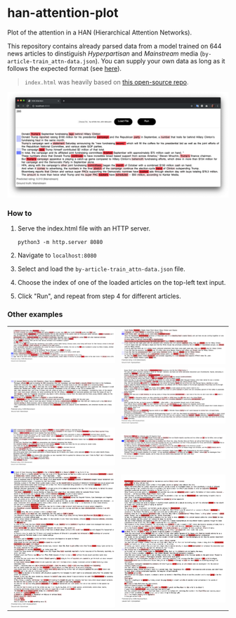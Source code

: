 # han-attention-plot
Plot of the attention in a HAN (Hierarchical Attention Networks).

This repository contains already parsed data from a model trained on 644 news articles to dinstiguish _Hyperpartisan_ and _Mainstream_ media (```by-article-train_attn-data.json```).
You can supply your own data as long as it follows the expected format (see [here](https://github.com/AndreFCruz/han-attention-plot/blob/47020e503d50c029d34875f10db9bc1d851b885e/index.html#L252)).

> ```index.html``` was heavily based on [this open-source repo](https://github.com/minqi/hnatt).

![](imgs/293.png)

### How to
1. Serve the index.html file with an HTTP server.
    ```
    python3 -m http.server 8080
    ```

2. Navigate to ```localhost:8080```

3. Select and load the ```by-article-train_attn-data.json``` file.

4. Choose the index of one of the loaded articles on the top-left text input.

5. Click "Run", and repeat from step 4 for different articles.


### Other examples
| | |
|:-:|:-:|
|![](imgs/25.png)|![](imgs/393.png)|
|![](imgs/117.png)|![](imgs/547.png)|
|![](imgs/609.png)|![](imgs/642.png)|
|![](imgs/26.png)|![](imgs/611.png)|
